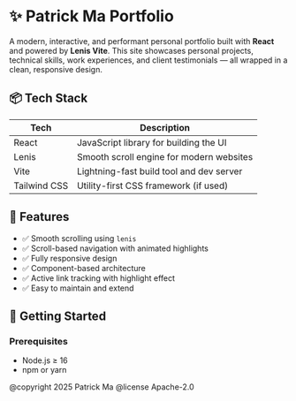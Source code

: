# ✨ Patrick Ma Portfolio

A modern, interactive, and performant personal portfolio built with **React** and powered by **Lenis Vite**. This site showcases personal projects, technical skills, work experiences, and client testimonials — all wrapped in a clean, responsive design.


## 📦 Tech Stack

| Tech         | Description                                 |
|--------------|---------------------------------------------|
| React        | JavaScript library for building the UI      |
| Lenis        | Smooth scroll engine for modern websites    |
| Vite         | Lightning-fast build tool and dev server    |
| Tailwind CSS | Utility-first CSS framework (if used)       |


## 🚀 Features

- ✅ Smooth scrolling using `lenis`
- ✅ Scroll-based navigation with animated highlights
- ✅ Fully responsive design
- ✅ Component-based architecture
- ✅ Active link tracking with highlight effect
- ✅ Easy to maintain and extend

## 🎯 Getting Started

### Prerequisites

- Node.js ≥ 16
- npm or yarn


@copyright 2025 Patrick Ma
@license Apache-2.0
